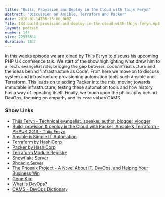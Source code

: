 ```yaml
---
title: "Build, Provision and Deploy in the Cloud with Thijs Feryn"
abstract: "Discussion on Ansible, Terraform and Packer"
date: 2018-02-14T06:15:00.000Z
file: 144-build-provision-and-deploy-in-the-cloud-with-thijs-feryn.mp3
layout: podcast
number: 144
size: 22535614
duration: 2837
---
```


In this weeks episode we are joined by Thijs Feryn to discuss his upcoming PHP UK conference talk.
We start of the show highlighting what drew him to a Tech. evangelist role, bridging the gap between code/infrastructure and the ideas behind 'Infrastructure as Code'.
From here we move on to discuss system and infrastructure provisioning automation tools such Ansible and Terraform.
This leads on to adding Packer into the mix, moving towards immutable infrastructure, testing these automation tools and how history has a way of repeating itself.
Finally, we touch upon the philosophy behind DevOps, focusing on empathy and its core values CAMS.

### Show Links

- [Thijs Feryn - Technical evangelist, speaker, author, blogger, vlogger](https://feryn.eu/)
- [Build, provision & deploy in the Cloud with Packer, Ansible & Terraform - PHPUK 2018 - Thijs Feryn](https://feryn.eu/speaking/build-provision-deploy-cloud-packer-ansible-phpuk-2018/)
- [Ansible is Simple IT Automation](https://www.ansible.com/)
- [Terraform by HashiCorp](https://www.terraform.io/)
- [Packer by HashiCorp](https://www.packer.io/)
- [Terraform Module Registry](https://registry.terraform.io/)
- [Snowflake Server](https://martinfowler.com/bliki/SnowflakeServer.html)
- [Phoenix Server](https://martinfowler.com/bliki/PhoenixServer.html)
- [The Phoenix Project - A Novel About IT, DevOps, and Helping Your Business Win](https://www.amazon.co.uk/Phoenix-Project-DevOps-Helping-Business-ebook/dp/B00AZRBLHO)
- [Gene Kim](http://www.realgenekim.me/)
- [What is DevOps?](https://theagileadmin.com/what-is-devops/)
- [CAMS - DevOps Dictionary](http://devopsdictionary.com/wiki/CAMS)
